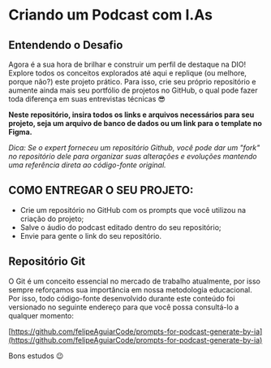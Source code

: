 # Criando um Podcast com I.As

## Entendendo o Desafio
 
Agora é a sua hora de brilhar e construir um perfil de destaque na DIO! Explore todos os conceitos explorados até aqui e replique (ou melhore, porque não?) este projeto prático. Para isso, crie seu próprio repositório e aumente ainda mais seu portfólio de projetos no GitHub, o qual pode fazer toda diferença em suas entrevistas técnicas 😎
 
**Neste repositório, insira todos os links e arquivos necessários para seu projeto, seja um arquivo de banco de dados ou um link para o template no Figma.**
 
*Dica: Se o expert forneceu um repositório Github, você pode dar um "fork" no repositório dele para organizar suas alterações e evoluções mantendo uma referência direta ao código-fonte original.*
 
## COMO ENTREGAR O SEU PROJETO:
- Crie um repositório no GitHub com os prompts que você utilizou na criação do projeto;
- Salve o áudio do podcast editado dentro do seu repositório;
- Envie para gente o link do seu repositório.
 
## Repositório Git
O Git é um conceito essencial no mercado de trabalho atualmente, por isso sempre reforçamos sua importância em nossa metodologia educacional. Por isso, todo código-fonte desenvolvido durante este conteúdo foi versionado no seguinte endereço para que você possa consultá-lo a qualquer momento:
 
[https://github.com/felipeAguiarCode/prompts-for-podcast-generate-by-ia](https://github.com/felipeAguiarCode/prompts-for-podcast-generate-by-ia) 
 
Bons estudos 😉